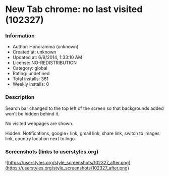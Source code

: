 # New Tab chrome: no last visited (102327)

### Information
- Author: Honoramma (unknown)
- Created at: unknown
- Updated at: 6/9/2014, 1:33:10 AM
- License: NO-REDISTRIBUTION
- Category: global
- Rating: undefined
- Total installs: 361
- Weekly installs: 0


### Description
Search bar changed to the top left of the screen so that backgrounds added won't be hidden behind it. 

No visited webpages are shown.

Hidden: Notifications, google+ link, gmail link, share link, switch to images link, country location next to logo


### Screenshots (links to userstyles.org)
![https://userstyles.org/style_screenshots/102327_after.png](https://userstyles.org/style_screenshots/102327_after.png)


